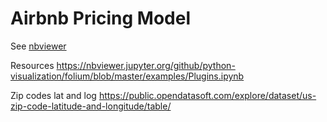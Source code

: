 # Airbnb Pricing Model

See [nbviewer](https://nbviewer.jupyter.org/github/anmarphy/Deep-Learning-Pricing-Model/blob/master/Part_I.ipynb)


Resources
https://nbviewer.jupyter.org/github/python-visualization/folium/blob/master/examples/Plugins.ipynb

Zip codes lat and log
https://public.opendatasoft.com/explore/dataset/us-zip-code-latitude-and-longitude/table/

